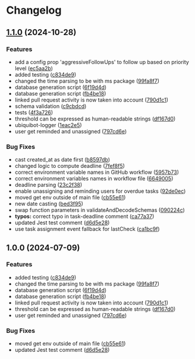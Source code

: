# Changelog

## [1.1.0](https://github.com/ishowvel/daemon-disqualifier/compare/v1.0.0...v1.1.0) (2024-10-28)


### Features

* add a config prop 'aggressiveFollowUps' to follow up based on priority level ([ec5aa2b](https://github.com/ishowvel/daemon-disqualifier/commit/ec5aa2bb40232e8273e5560b59612ac819467222))
* added testing ([c834de9](https://github.com/ishowvel/daemon-disqualifier/commit/c834de9edefce23c11dc4d91ecc48d7e16ed3e5f))
* changed the time parsing to be with ms package ([99fa8f7](https://github.com/ishowvel/daemon-disqualifier/commit/99fa8f74524552b8dd17ae0dd6a66da3782abab3))
* database generation script ([6f19d4d](https://github.com/ishowvel/daemon-disqualifier/commit/6f19d4d0722dbcfd4e3b59ce1dddb94a550a20ac))
* database generation script ([fb4be18](https://github.com/ishowvel/daemon-disqualifier/commit/fb4be189de5c07794d05099acc9b61991f9813bf))
* linked pull request activity is now taken into account ([790d1c1](https://github.com/ishowvel/daemon-disqualifier/commit/790d1c12e3b1d716e72756e486723c3fe018d252))
* schema validation ([c9cbdcd](https://github.com/ishowvel/daemon-disqualifier/commit/c9cbdcd41ef6122851925e13d78932aa6a7a16a5))
* tests ([4f3a726](https://github.com/ishowvel/daemon-disqualifier/commit/4f3a7260a12bf59b712e223abf8495be43c2b080))
* threshold can be expressed as human-readable strings ([df167d0](https://github.com/ishowvel/daemon-disqualifier/commit/df167d0b29335c1143ff6e1e6c2f11f0529e59c5))
* ubiquibot-logger ([1eac2e5](https://github.com/ishowvel/daemon-disqualifier/commit/1eac2e585108e27cc14652d7df6101c52b1619e9))
* user get reminded and unassigned ([797cd6e](https://github.com/ishowvel/daemon-disqualifier/commit/797cd6e27788e119de27722118fbcf766ce4e79a))


### Bug Fixes

* cast created_at as date first ([b8597db](https://github.com/ishowvel/daemon-disqualifier/commit/b8597db5021696a85e88064c2bec210f5af92c41))
* changed logic to compute deadline ([7fef8f5](https://github.com/ishowvel/daemon-disqualifier/commit/7fef8f51b4649622b8b634460ce9d94e0556e04f))
* correct environment variable names in GitHub workflow ([5957b73](https://github.com/ishowvel/daemon-disqualifier/commit/5957b73fbe3cb6108a99717871e3b12778dc5b9e))
* correct environment variables names in workflow file ([6649005](https://github.com/ishowvel/daemon-disqualifier/commit/6649005b340eca775fe8e17cea4c46d83f9c85c6))
* deadline parsing ([23c2f38](https://github.com/ishowvel/daemon-disqualifier/commit/23c2f38d4f56267beb718d0d593d46e54b3084c7))
* enable unassigning and reminding users for overdue tasks ([92de0ec](https://github.com/ishowvel/daemon-disqualifier/commit/92de0ecc37c5dd37bde5218392c473558a755b77))
* moved get env outside of main file ([cb55e61](https://github.com/ishowvel/daemon-disqualifier/commit/cb55e610d5ec2d7dd936f97155f2cc1814c1302d))
* new date casting ([bed3f95](https://github.com/ishowvel/daemon-disqualifier/commit/bed3f955f425d053bf21efd7cde1fec41c3f88a9))
* swap function parameters in validateAndDecodeSchemas ([090224c](https://github.com/ishowvel/daemon-disqualifier/commit/090224ce60d5cd273663deea4ba784530faa0d2f))
* **typos:** correct typo in task-deadline comment ([ca77a37](https://github.com/ishowvel/daemon-disqualifier/commit/ca77a37f36d206a27b1c4f4fb671b75587a9d921))
* updated Jest test comment ([d6d5e28](https://github.com/ishowvel/daemon-disqualifier/commit/d6d5e2881a106568f1b2eb6ba9710041dba75950))
* use task assignment event fallback for lastCheck ([ca1bc9f](https://github.com/ishowvel/daemon-disqualifier/commit/ca1bc9f9191b3c8550e05ef06808b9f2f13fb732))

## 1.0.0 (2024-07-09)

### Features

- added testing ([c834de9](https://github.com/ubiquibot/user-activity-watcher/commit/c834de9edefce23c11dc4d91ecc48d7e16ed3e5f))
- changed the time parsing to be with ms package ([99fa8f7](https://github.com/ubiquibot/user-activity-watcher/commit/99fa8f74524552b8dd17ae0dd6a66da3782abab3))
- database generation script ([6f19d4d](https://github.com/ubiquibot/user-activity-watcher/commit/6f19d4d0722dbcfd4e3b59ce1dddb94a550a20ac))
- database generation script ([fb4be18](https://github.com/ubiquibot/user-activity-watcher/commit/fb4be189de5c07794d05099acc9b61991f9813bf))
- linked pull request activity is now taken into account ([790d1c1](https://github.com/ubiquibot/user-activity-watcher/commit/790d1c12e3b1d716e72756e486723c3fe018d252))
- threshold can be expressed as human-readable strings ([df167d0](https://github.com/ubiquibot/user-activity-watcher/commit/df167d0b29335c1143ff6e1e6c2f11f0529e59c5))
- user get reminded and unassigned ([797cd6e](https://github.com/ubiquibot/user-activity-watcher/commit/797cd6e27788e119de27722118fbcf766ce4e79a))

### Bug Fixes

- moved get env outside of main file ([cb55e61](https://github.com/ubiquibot/user-activity-watcher/commit/cb55e610d5ec2d7dd936f97155f2cc1814c1302d))
- updated Jest test comment ([d6d5e28](https://github.com/ubiquibot/user-activity-watcher/commit/d6d5e2881a106568f1b2eb6ba9710041dba75950))
